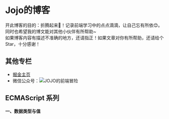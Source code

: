 # Jojo的博客
开此博客的目的：折腾起来:muscle:！记录前端学习中的点点滴滴，让自己忘有所依:blush:。<br>
同时也希望我的博文能对其他小伙伴有所帮助~<br>
如果博客内容有描述不准确的地方，还请指正！如果文章对你有所帮助，还请给个 Star，十分感谢！

## 其他专栏
- [掘金主页](https://juejin.im/user/5e17fc506fb9a02fff07946d)
- 微信公众号：![JOJO的前端冒险](https://github.com/jeuino/Blog/blob/master/images/wechat.png)

## ECMAScript 系列
**一、数据类型与值**<br>

